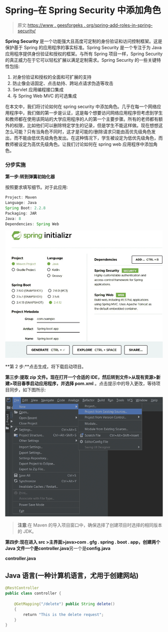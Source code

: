 # Spring–在 Spring Security 中添加角色

> 原文:[https://www . geesforgeks . org/spring-add-roles-in-spring-security/](https://www.geeksforgeeks.org/spring-add-roles-in-spring-security/)

**Spring Security** 是一个功能强大且高度可定制的身份验证和访问控制框架。这是保护基于 Spring 的应用程序的事实标准。Spring Security 是一个专注于为 Java 应用程序提供身份验证和授权的框架。与所有 Spring 项目一样，Spring Security 的真正威力在于它可以轻松扩展以满足定制需求。Spring Security 的一些关键特性包括:

1.  对身份验证和授权的全面和可扩展的支持
2.  防止像会话固定、点击劫持、跨站点请求伪造等攻击
3.  Servlet 应用编程接口集成
4.  与 Spring Web MVC 的可选集成

在本文中，我们将讨论如何在 spring security 中添加角色。几乎在每一个网络应用程序中，我们做的第一步是认证，这是每个想要访问网络应用程序但考虑到学生和教师都在使用该网站的大学应用程序的人的第一个主要步骤。所有的老师都有额外的权限，比如他们可以删除特定学生的记录，但是学生不能这样做。现在想想这怎么可能？只有当角色不同时，这才是可能的/删除请求只能由高优先级角色发出，而不能由低优先级角色发出。在这种情况下，学生被设定为低优先级角色，而教师被设定为高优先级角色。让我们讨论如何在 spring web 应用程序中添加角色。

### **分步实施**

**第一步:转到弹簧初始化器**

按照要求填写细节。对于此应用:

```java
Project: Maven
Language: Java
Spring Boot: 2.2.8
Packaging: JAR
Java: 8
Dependencies: Spring Web
```

![](img/56491d5b07a7b31cc96ea9c9aeadbeef.png)

**第 2 步:**点击生成，将下载启动项目。

**第三步:**提取 zip 文件。现在打开一个合适的 IDE，然后转到**文件>从现有资源>新建>项目春季启动应用程序，并选择 pom.xml** 。点击提示中的导入更改，等待项目同步，如下图所示:

![](img/938bf65050c80f1ce86dbf17ba3d2b23.png)

> **注意**:在 Maven 的导入项目窗口中，确保选择了创建项目时选择的相同版本的 JDK。

**第四步:**现在进入 src >主界面>java>com . gfg . spring . boot . app，创建两个 Java 文件一个是**controller.java**另一个是**config.java**

**controller.java**

## Java 语言(一种计算机语言，尤用于创建网站)

```java
@RestController
public class controller {

    @GetMapping("/delete") public String delete()
    {
        return "This is the delete request";
    }
}
```